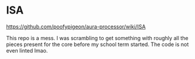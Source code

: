 # ISA
https://github.com/poofypigeon/aura-processor/wiki/ISA

This repo is a mess. I was scrambling to get something with roughly all the pieces present for the core before my school term started. The code is not even linted lmao.
